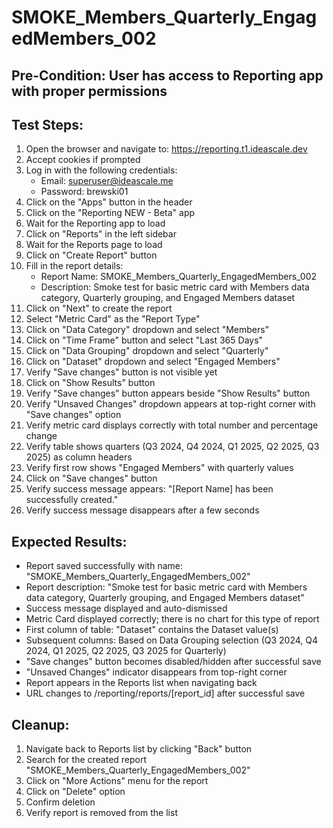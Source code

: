 # SMOKE_Members_Quarterly_EngagedMembers_002

## Pre-Condition: User has access to Reporting app with proper permissions

## Test Steps:
1. Open the browser and navigate to: https://reporting.t1.ideascale.dev
2. Accept cookies if prompted
3. Log in with the following credentials:
   - Email: superuser@ideascale.me
   - Password: brewski01
4. Click on the "Apps" button in the header
5. Click on the "Reporting NEW - Beta" app
6. Wait for the Reporting app to load
7. Click on "Reports" in the left sidebar
8. Wait for the Reports page to load
9. Click on "Create Report" button
10. Fill in the report details:
    - Report Name: SMOKE_Members_Quarterly_EngagedMembers_002
    - Description: Smoke test for basic metric card with Members data category, Quarterly grouping, and Engaged Members dataset
11. Click on "Next" to create the report
12. Select "Metric Card" as the "Report Type"
13. Click on "Data Category" dropdown and select "Members"
14. Click on "Time Frame" button and select "Last 365 Days"
15. Click on "Data Grouping" dropdown and select "Quarterly"
16. Click on "Dataset" dropdown and select "Engaged Members"
17. Verify "Save changes" button is not visible yet
18. Click on "Show Results" button
19. Verify "Save changes" button appears beside "Show Results" button
20. Verify "Unsaved Changes" dropdown appears at top-right corner with "Save changes" option
21. Verify metric card displays correctly with total number and percentage change
22. Verify table shows quarters (Q3 2024, Q4 2024, Q1 2025, Q2 2025, Q3 2025) as column headers
23. Verify first row shows "Engaged Members" with quarterly values
24. Click on "Save changes" button
25. Verify success message appears: "[Report Name] has been successfully created."
26. Verify success message disappears after a few seconds

## Expected Results:
- Report saved successfully with name: "SMOKE_Members_Quarterly_EngagedMembers_002"
- Report description: "Smoke test for basic metric card with Members data category, Quarterly grouping, and Engaged Members dataset"
- Success message displayed and auto-dismissed
- Metric Card displayed correctly; there is no chart for this type of report
- First column of table: "Dataset" contains the Dataset value(s)
- Subsequent columns: Based on Data Grouping selection (Q3 2024, Q4 2024, Q1 2025, Q2 2025, Q3 2025 for Quarterly)
- "Save changes" button becomes disabled/hidden after successful save
- "Unsaved Changes" indicator disappears from top-right corner
- Report appears in the Reports list when navigating back
- URL changes to /reporting/reports/[report_id] after successful save

## Cleanup:
1. Navigate back to Reports list by clicking "Back" button
2. Search for the created report "SMOKE_Members_Quarterly_EngagedMembers_002"
3. Click on "More Actions" menu for the report
4. Click on "Delete" option 
5. Confirm deletion
6. Verify report is removed from the list